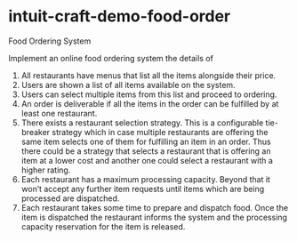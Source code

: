 # intuit-craft-demo-food-order

Food Ordering System

Implement an online food ordering system the details of
1.	All restaurants have menus that list all the items alongside their price.
2.	Users are shown a list of all items available on the system.
3.	Users can select multiple items from this list and proceed to ordering.
4.	An order is deliverable if all the items in the order can be fulfilled by at least one restaurant.
5.	There exists a restaurant selection strategy. This is a configurable tie-breaker strategy which in case multiple restaurants are offering the same item selects one of them for fulfilling an item in an order. Thus there could be a strategy that selects a restaurant that is offering an item at a lower cost and another one could select a restaurant with a higher rating.
6.	Each restaurant has a maximum processing capacity. Beyond that it won’t accept any further item requests until items which are being processed are dispatched.
7.	Each restaurant takes some time to prepare and dispatch food. Once the item is dispatched the restaurant informs the system and the processing capacity reservation for the item is released.
